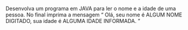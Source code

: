 Desenvolva um programa em JAVA para ler o nome e a idade de uma pessoa. No
final imprima a mensagem
“ Olá, seu nome é ALGUM NOME DIGITADO, sua idade é ALGUMA IDADE
INFORMADA. ”
